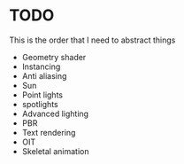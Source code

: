 # TODO

This is the order that I need to abstract things
- Geometry shader
- Instancing
- Anti aliasing
- Sun
- Point lights
- spotlights
- Advanced lighting
- PBR
- Text rendering
- OIT
- Skeletal animation
